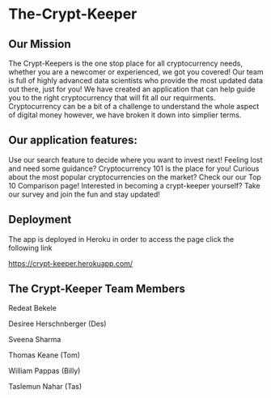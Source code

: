 # The-Crypt-Keeper

## Our Mission
The Crypt-Keepers is the one stop place for all cryptocurrency needs, whether you are a newcomer or experienced, we got you covered! Our team is full of highly advanced data scientists who provide the most updated data out there, just for you! We have created an application that can help guide you to the right cryptocurrency that will fit all our requirments. Cryptocurrency can be a bit of a challenge to understand the whole aspect of digital money however, we have broken it down into simplier terms. 

## Our application features:
Use our search feature to decide where you want to invest next!
Feeling lost and need some guidance? Cryptocurrency 101 is the place for you!
Curious about the most popular cryptocurrencies on the market? Check our our Top 10 Comparison page!
Interested in becoming a crypt-keeper yourself? Take our survey and join the fun and stay updated!

## Deployment
The app is deployed in Heroku in order to access the page click the following link

https://crypt-keeper.herokuapp.com/

## The Crypt-Keeper Team Members

Redeat Bekele

Desiree Herschnberger (Des)

Sveena Sharma

Thomas Keane (Tom)

William Pappas (Billy)

Taslemun Nahar (Tas)
